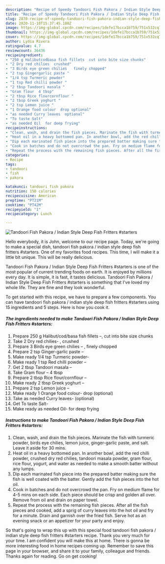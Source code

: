 ```yaml
---
description: "Recipe of Speedy Tandoori Fish Pakora / Indian Style Deep Fish Fritters #starters"
title: "Recipe of Speedy Tandoori Fish Pakora / Indian Style Deep Fish Fritters #starters"
slug: 2870-recipe-of-speedy-tandoori-fish-pakora-indian-style-deep-fish-fritters-starters
date: 2020-11-10T15:37:45.188Z
image: https://img-global.cpcdn.com/recipes/1defe17bcca1b759/751x532cq70/tandoori-fish-pakora-indian-style-deep-fish-fritters-starters-recipe-main-photo.jpg
thumbnail: https://img-global.cpcdn.com/recipes/1defe17bcca1b759/751x532cq70/tandoori-fish-pakora-indian-style-deep-fish-fritters-starters-recipe-main-photo.jpg
cover: https://img-global.cpcdn.com/recipes/1defe17bcca1b759/751x532cq70/tandoori-fish-pakora-indian-style-deep-fish-fritters-starters-recipe-main-photo.jpg
author: Lydia Rivera
ratingvalue: 4.7
reviewcount: 36436
recipeingredient:
- "250 g Halibutcodbasa fish fillets  cut into bite size chunks"
- "2 Dry red chilies  crushed"
- "3 Birds eye green chilies   finely chopped"
- "2 tsp Gingergarlic paste "
- "1/4 tsp Turmeric powder"
- "1 tsp Red chilli powder "
- "2 tbsp Tandoori masala "
- "Gram flour  4 tbsp"
- "2 tbsp Rice flourcornflour "
- "2 tbsp Greek yoghurt "
- "2 tsp Lemon juice "
- "1 Orange food colour  drop optional"
- "as needed Curry leaves  optional"
- "To taste Salt"
- "as needed Oil  for deep frying"
recipeinstructions:
- "Clean, wash, and drain the fish pieces. Marinate the fish with turmeric powder, birds eye chilies, lemon juice, ginger-garlic paste, and salt. Leave it aside for 30 mins."
- "Heat oil in a heavy bottomed pan. In another bowl, add the red chilli powder, crushed dry red chilies, tandoori masala powder, gram flour, rice flour, yogurt, and water as needed to make a smooth batter without any lumps."
- "Dip each marinated fish piece into the prepared batter making sure the fish is well coated with the batter. Gently add the fish pieces into the hot oil."
- "Cook in batches and do not overcrowd the pan. Fry on medium flame for 4-5 mins on each side. Each piece should be crisp and golden all over. Remove from oil and drain on paper towel."
- "Repeat the process with the remaining fish pieces. After all the fish pieces and cooked, add a sprig of curry leaves into the hot oil and fry for a minute. Drain and garnish over the fried fish. Serve hot as an evening snack or an appetizer for your party and enjoy."
categories:
- Recipe
tags:
- tandoori
- fish
- pakora

katakunci: tandoori fish pakora 
nutrition: 150 calories
recipecuisine: American
preptime: "PT21M"
cooktime: "PT42M"
recipeyield: "1"
recipecategory: Lunch

---
```



![Tandoori Fish Pakora / Indian Style Deep Fish Fritters #starters](https://img-global.cpcdn.com/recipes/1defe17bcca1b759/751x532cq70/tandoori-fish-pakora-indian-style-deep-fish-fritters-starters-recipe-main-photo.jpg)

Hello everybody, it is John, welcome to our recipe page. Today, we're going to make a special dish, tandoori fish pakora / indian style deep fish fritters #starters. One of my favorites food recipes. This time, I will make it a little bit unique. This will be really delicious.



Tandoori Fish Pakora / Indian Style Deep Fish Fritters #starters is one of the most popular of current trending foods on earth. It is enjoyed by millions every day. It is simple, it is fast, it tastes delicious. Tandoori Fish Pakora / Indian Style Deep Fish Fritters #starters is something that I've loved my whole life. They are fine and they look wonderful.


To get started with this recipe, we have to prepare a few components. You can have tandoori fish pakora / indian style deep fish fritters #starters using 15 ingredients and 5 steps. Here is how you cook it.

<!--inarticleads1-->

##### The ingredients needed to make Tandoori Fish Pakora / Indian Style Deep Fish Fritters #starters:

1. Prepare 250 g Halibut/cod/basa fish fillets –, cut into bite size chunks
1. Take 2 Dry red chilies- , crushed
1. Prepare 3 Birds eye green chilies – , finely chopped
1. Prepare 2 tsp Ginger-garlic paste –
1. Make ready 1/4 tsp Turmeric powder-
1. Make ready 1 tsp Red chilli powder –
1. Get 2 tbsp Tandoori masala –
1. Take Gram flour – 4 tbsp
1. Prepare 2 tbsp Rice flour/cornflour –
1. Make ready 2 tbsp Greek yoghurt –
1. Prepare 2 tsp Lemon juice –
1. Make ready 1 Orange food colour-  drop (optional)
1. Take as needed Curry leaves-  (optional)
1. Get To taste Salt-
1. Make ready as needed Oil-  for deep frying




<!--inarticleads2-->

##### Instructions to make Tandoori Fish Pakora / Indian Style Deep Fish Fritters #starters:

1. Clean, wash, and drain the fish pieces. Marinate the fish with turmeric powder, birds eye chilies, lemon juice, ginger-garlic paste, and salt. Leave it aside for 30 mins.
1. Heat oil in a heavy bottomed pan. In another bowl, add the red chilli powder, crushed dry red chilies, tandoori masala powder, gram flour, rice flour, yogurt, and water as needed to make a smooth batter without any lumps.
1. Dip each marinated fish piece into the prepared batter making sure the fish is well coated with the batter. Gently add the fish pieces into the hot oil.
1. Cook in batches and do not overcrowd the pan. Fry on medium flame for 4-5 mins on each side. Each piece should be crisp and golden all over. Remove from oil and drain on paper towel.
1. Repeat the process with the remaining fish pieces. After all the fish pieces and cooked, add a sprig of curry leaves into the hot oil and fry for a minute. Drain and garnish over the fried fish. Serve hot as an evening snack or an appetizer for your party and enjoy.




So that's going to wrap this up with this special food tandoori fish pakora / indian style deep fish fritters #starters recipe. Thank you very much for your time. I am confident you will make this at home. There is gonna be more interesting food in home recipes coming up. Remember to save this page in your browser, and share it to your family, colleague and friends. Thanks again for reading. Go on get cooking!
